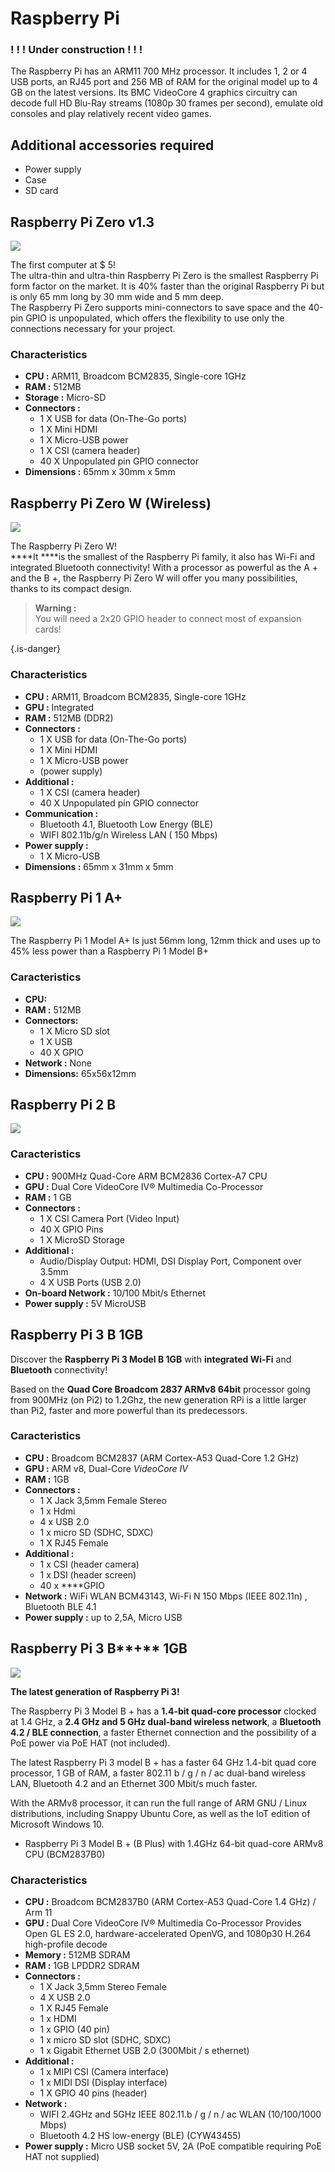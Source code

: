 # Raspberry Pi

### ! ! ! Under construction ! ! !

The Raspberry Pi has an ARM11 700 MHz processor. It includes 1, 2 or 4 USB ports, an RJ45 port and 256 MB of RAM for the original model up to 4 GB on the latest versions. Its BMC VideoCore 4 graphics circuitry can decode full HD Blu-Ray streams \(1080p 30 frames per second\), emulate old consoles and play relatively recent video games.



## Additional accessories required

* Power supply
* Case
* SD card



## Raspberry Pi Zero v1.3

![](./pi-zero%20%282%29.jpg)

The first computer at $ 5!   
The ultra-thin and ultra-thin Raspberry Pi Zero is the smallest Raspberry Pi form factor on the market. It is 40% faster than the original Raspberry Pi but is only 65 mm long by 30 mm wide and 5 mm deep.   
The Raspberry Pi Zero supports mini-connectors to save space and the 40-pin GPIO is unpopulated, which offers the flexibility to use only the connections necessary for your project.   


### Characteristics 

* **CPU :** ARM11, Broadcom BCM2835, Single-core 1GHz 
* **RAM :** 512MB 
* **Storage :** Micro-SD 
* **Connectors :** 
  * 1 X USB for data \(On-The-Go ports\)
  * 1 X Mini HDMI 
  * 1 X Micro-USB power 
  * 1 X CSI \(camera header\) 
  * 40 X Unpopulated pin GPIO connector 
* **Dimensions :** 65mm x 30mm x 5mm

## Raspberry Pi Zero W **\(Wireless\)**

![](./pi-zero%20%281%29.jpg)

The Raspberry Pi Zero W!   
****It ****is the smallest of the Raspberry Pi family, it also has Wi-Fi and integrated Bluetooth connectivity! With a processor as powerful as the A + and the B +, the Raspberry Pi Zero W will offer you many possibilities, thanks to its compact design.


>**Warning :**   
>You will need a 2x20 GPIO header to connect most of  expansion cards!
>
{.is-danger}

### Characteristics

* **CPU :** ARM11, Broadcom BCM2835, Single-core 1GHz 
* **GPU :** Integrated
* **RAM :** 512MB \(DDR2\)
* **Connectors :** 
  * 1 X USB for data \(On-The-Go ports\)
  * 1 X Mini HDMI 
  * 1 X Micro-USB power 
  * \(power supply\)
* **Additional :**
  * 1 X CSI \(camera header\) 
  * 40 X Unpopulated pin GPIO connector 
* **Communication :** 
  * Bluetooth 4.1, Bluetooth Low Energy \(BLE\)
  * WIFI 802.11b/g/n Wireless LAN \( 150 Mbps\)
* **Power supply :**
  * 1 X Micro-USB
* **Dimensions :** 65mm x 31mm x 5mm

## Raspberry Pi **1 A+**

![](./pi1.jpg)



The Raspberry Pi 1 Model A+ Is just 56mm long, 12mm thick and uses up to 45% less power than a Raspberry Pi 1 Model B+

### Caract**e**ristics

* **CPU:** 
* **RAM :** 512MB
* **Connectors:**
  * 1 X Micro SD slot
  * 1 X USB
  * 40 X GPIO
* **Network :** None
* **Dimensions:** 65x56x12mm

## Raspberry Pi 2 B

![](./pi2modelb.jpg)

### Caracteristics 

* **CPU :** 900MHz Quad-Core ARM BCM2836 Cortex-A7 CPU
* **GPU :** Dual Core VideoCore IV® Multimedia Co-Processor
* **RAM :** 1 GB
* **Connectors :**
  * 1 X CSI Camera Port \(Video Input\)
  * 40 X GPIO Pins
  * 1 X MicroSD Storage
* **Additional :**
  * Audio/Display Output: HDMI, DSI Display Port, Component over 3.5mm
  * 4 X USB Ports \(USB 2.0\)
* **On-board Network :** 10/100 Mbit/s Ethernet
* **Power supply :** 5V MicroUSB



## Raspberry Pi 3 B 1GB



Discover the **Raspberry Pi 3 Model B 1GB** with **integrated Wi-Fi** and **Bluetooth** connectivity! 

Based on the **Quad Core Broadcom 2837 ARMv8 64bit** processor going from 900MHz \(on Pi2\) to 1.2Ghz, the new generation RPi is a little larger than Pi2, faster and more powerful than its predecessors.

### Caracteristics 

* **CPU :** Broadcom BCM2837 \(ARM Cortex-A53 Quad-Core 1.2 GHz\)
* **GPU :** ARM v8, Dual-Core _VideoCore IV_
* **RAM :** 1GB
* **Connectors :** 
  * 1 X Jack 3,5mm Female Stereo
  * 1 x Hdmi
  * 4 x USB 2.0
  * 1 x micro SD \(SDHC, SDXC\)
  * 1 X RJ45 Female
* **Additional :** 
  * 1 x CSI \(header camera\)
  * 1 x DSI \(header screen\)
  * 40 x ****GPIO
* **Network :** WiFi WLAN BCM43143,  Wi-Fi N 150 Mbps \(IEEE 802.11n\) , Bluetooth BLE 4.1
* **Power supply :** up to 2,5A, Micro USB

## Raspberry Pi 3 B**+** 1GB

![](./raspberry-pi-3-modele-b1gb.jpg)

**The latest generation of Raspberry Pi 3!** 

The Raspberry Pi 3 Model B + has a **1.4-bit quad-core processor** clocked at 1.4 GHz, a **2.4 GHz and 5 GHz dual-band wireless network**, a **Bluetooth 4.2 / BLE connection**, a faster Ethernet connection and the possibility of a PoE power via PoE HAT \(not included\).

The latest Raspberry Pi 3 model B + has a faster 64 GHz 1.4-bit quad core processor, 1 GB of RAM, a faster 802.11 b / g / n / ac dual-band wireless LAN, Bluetooth 4.2 and an Ethernet 300 Mbit/s much faster. 

With the ARMv8 processor, it can run the full range of ARM GNU / Linux distributions, including Snappy Ubuntu Core, as well as the IoT edition of Microsoft Windows 10. 

* Raspberry Pi 3 Model B + \(B Plus\) with 1.4GHz 64-bit quad-core ARMv8 CPU \(BCM2837B0\) 

### Characteristics 

* **CPU :** Broadcom BCM2837B0 \(ARM Cortex-A53 Quad-Core 1.4 GHz\) / Arm 11 
* **GPU :** Dual Core VideoCore IV® Multimedia Co-Processor Provides Open GL ES 2.0, hardware-accelerated OpenVG, and 1080p30 H.264 high-profile decode 
* **Memory :** 512MB SDRAM 
* **RAM :** 1GB LPDDR2 SDRAM 
* **Connectors :**
  * 1 X Jack 3,5mm Stereo Female 
  * 4 X USB 2.0 
  * 1 X RJ45 Female 
  * 1 x HDMI 
  * 1 x GPIO \(40 pin\) 
  * 1 x micro SD slot \(SDHC, SDXC\) 
  * 1 x Gigabit Ethernet USB 2.0 \(300Mbit / s ethernet\) 
* **Additional :** 
  * 1 x MIPI CSI \(Camera interface\) 
  * 1 x MIDI DSI \(Display interface\) 
  * 1 X GPIO 40 pins \(header\)
* **Network :** 
  * WIFI 2.4GHz and 5GHz IEEE 802.11.b / g / n / ac WLAN \(10/100/1000 Mbps\) 
  * Bluetooth 4.2 HS low-energy \(BLE\) \(CYW43455\) 
* **Power supply :** Micro USB socket 5V, 2A \(PoE compatible requiring PoE HAT not supplied\)



#### 

